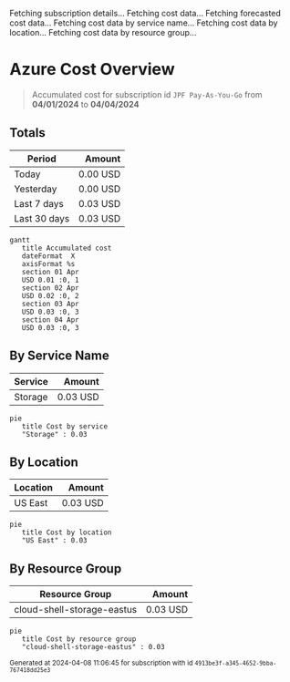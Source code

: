 Fetching subscription details...
Fetching cost data...
Fetching forecasted cost data...
Fetching cost data by service name...
Fetching cost data by location...
Fetching cost data by resource group...
# Azure Cost Overview

> Accumulated cost for subscription id `JPF Pay-As-You-Go` from **04/01/2024** to **04/04/2024**

## Totals

|Period|Amount|
|---|---:|
|Today|0.00 USD|
|Yesterday|0.00 USD|
|Last 7 days|0.03 USD|
|Last 30 days|0.03 USD|

```mermaid
gantt
   title Accumulated cost
   dateFormat  X
   axisFormat %s
   section 01 Apr
   USD 0.01 :0, 1
   section 02 Apr
   USD 0.02 :0, 2
   section 03 Apr
   USD 0.03 :0, 3
   section 04 Apr
   USD 0.03 :0, 3
```

## By Service Name

|Service|Amount|
|---|---:|
|Storage|0.03 USD|

```mermaid
pie
   title Cost by service
   "Storage" : 0.03
```

## By Location

|Location|Amount|
|---|---:|
|US East|0.03 USD|

```mermaid
pie
   title Cost by location
   "US East" : 0.03
```

## By Resource Group

|Resource Group|Amount|
|---|---:|
|cloud-shell-storage-eastus|0.03 USD|

```mermaid
pie
   title Cost by resource group
   "cloud-shell-storage-eastus" : 0.03
```

<sup>Generated at 2024-04-08 11:06:45 for subscription with id `4913be3f-a345-4652-9bba-767418dd25e3`</sup>
